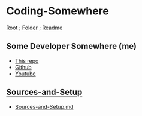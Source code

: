 # Coding-Somewhere

[Root](https://github.com/Some-Developer-Somewhere/Coding-Somewhere) ;
[Folder](https://github.com/Some-Developer-Somewhere/Coding-Somewhere) ;
[Readme](./README.md)

## Some Developer Somewhere (me)

- [This repo](https://github.com/Some-Developer-Somewhere/Coding-Somewhere)
- [Github](https://github.com/Some-Developer-Somewhere)
- [Youtube](https://www.youtube.com/channel/UCsLuF1Ul_jUHy0oaThm3iQQ)

## [Sources-and-Setup](/Sources-and-Setup/README.md)

- [Sources-and-Setup.md](/Sources-and-Setup/README.md)

